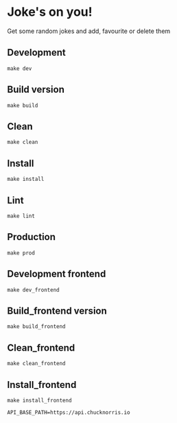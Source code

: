 # Joke's on you!

Get some random jokes and add, favourite or delete them

## Development

```Shell
make dev
```

## Build version

```Shell
make build
```

## Clean

```Shell
make clean
```

## Install

```Shell
make install
```

## Lint

```Shell
make lint
```

## Production

```Shell
make prod
```

## Development frontend

```Shell
make dev_frontend
```

## Build_frontend version

```Shell
make build_frontend
```

## Clean_frontend

```Shell
make clean_frontend
```

## Install_frontend

```Shell
make install_frontend
```

```Shell
API_BASE_PATH=https://api.chucknorris.io
```

